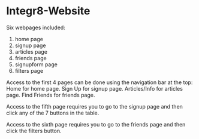 # Integr8-Website
Six webpages included: 
1) home page
2) signup page
3) articles page
4) friends page
5) signupform page
6) filters page

Access to the first 4 pages can be done using the navigation bar at the top: 
Home for home page. 
Sign Up for signup page. 
Articles/Info for articles page.
Find Friends for friends page.

Access to the fifth page requires you to go to the signup page and then click any of the 7 buttons in the table.

Access to the sixth page requires you to go to the friends page and then click the filters button.

